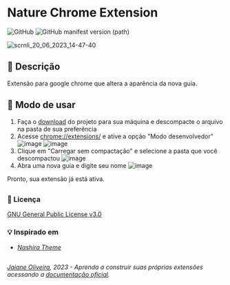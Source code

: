 # Nature Chrome Extension
![GitHub](https://img.shields.io/github/license/jaianeoliveira/nature-chrome-extension)
![GitHub manifest version (path)](https://img.shields.io/github/manifest-json/v/jaianeoliveira/nature-chrome-extension)

![scrnli_20_06_2023_14-47-40](https://github.com/JaianeOliveira/nature-chrome-theme/assets/82323559/f3cc49a6-d709-49c8-b635-9798b06b52fd)

## :link: Descrição
Extensão para google chrome que altera a aparência da nova guia. 

## :wrench: Modo de usar
1. Faça o [download](https://github.com/JaianeOliveira/nature-chrome-theme/archive/refs/heads/main.zip) do projeto para sua máquina e descompacte o arquivo na pasta de sua preferência
3. Acesse [chrome://extensions/](chrome://extensions/) e ative a opção "Modo desenvolvedor"
![image](https://github.com/JaianeOliveira/nature-chrome-theme/assets/82323559/6beb5216-9d0d-416a-b2a3-e6e97f7b4aea)
![image](https://github.com/JaianeOliveira/nature-chrome-theme/assets/82323559/6d16a281-97eb-4dad-8c41-9ae6eeb87f91)
3. Clique em "Carregar sem compactação" e selecione a pasta que você descompactou
![image](https://github.com/JaianeOliveira/nature-chrome-theme/assets/82323559/d81eed6e-3c01-438b-b754-22bb4d930c95)
4. Abra uma nova guia e digite seu nome
![image](https://github.com/JaianeOliveira/nature-chrome-theme/assets/82323559/f515617e-6ae7-44f4-a530-2cf2de3fc17c)

Pronto, sua extensão já está ativa.

## 
### :key: Licença
[GNU General Public License v3.0](https://github.com/JaianeOliveira/nature-chrome-extension/blob/main/LICENSE)

### :bulb: Inspirado em
- *[Nashira Theme](https://github.com/closebox73/UrsaMajor/#bear-nashira-theme)*
  
##
###### *[Jaiane Oliveira](https://github.com/jaianeoliveira), 2023* - *Aprenda a construir suas próprias extensões acessando a [documentação oficial](https://developer.chrome.com/docs/extensions/mv3/).*

